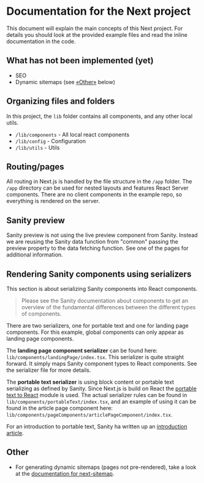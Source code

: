 # Documentation for the Next project

This document will explain the main concepts of this Next project. For details you should look at the provided example files and read the inline documentation in the code.

## What has not been implemented (yet)

-   SEO
-   Dynamic sitemaps (see [«Other»](#Other) below)

## Organizing files and folders

In this project, the `lib` folder contains all components, and any other local utils.

-   `/lib/components` - All local react components
-   `/lib/config` - Configuration
-   `/lib/utils` - Utils

## Routing/pages

All routing in Next.js is handled by the file structure in the `/app` folder. The `/app` directory can be used for nested layouts and features React Server components. There are no client components in the example repo, so everything is rendered on the server.

## Sanity preview

Sanity preview is not using the live preview component from Sanity. Instead we are reusing the Sanity data function from "common" passing the preview property to the data fetching function. See one of the pages for additional information.

## Rendering Sanity components using serializers

This section is about serializing Sanity components into React components.

> Please see the Sanity documentation about components to get an overview of the fundamental differences between the different types of components.

There are two serializers, one for portable text and one for landing page components. For this example, global components can only appear as landing page components.

The **landing page component serializer** can be found here: `lib/components/landingPage/index.tsx`. This serializer is quite straight forward. It simply maps Sanity component types to React components. See the serializer file for more details.

The **portable text serializer** is using block content or portable text serializing as defined by Sanity. Since Next.js is build on React the [portable text to React](https://github.com/portabletext/react-portabletext) module is used. The actual serializer rules can be found in `lib/components/portableText/index.tsx`, and an example of using it can be found in the article page component here: `lib/components/pageComponents/articlePageComponent/index.tsx`.

For an introduction to portable text, Sanity ha written up an [introduction article](https://www.sanity.io/guides/introduction-to-portable-text).

## Other

-   For generating dynamic sitemaps (pages not pre-rendered), take a look at the [documentation for next-sitemap](https://www.npmjs.com/package/next-sitemap).
